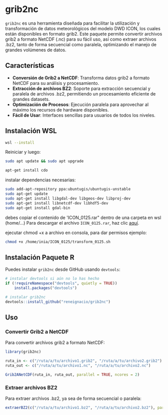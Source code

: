
# grib2nc

`grib2nc` es una herramienta diseñada para facilitar la utilización y transformación de datos meteorológicos del modelo DWD ICON, los cuales están disponibles en formato grib2. Este paquete permite convertir archivos grib2 a formato NetCDF (.nc) para su fácil uso, así como extraer archivos .bz2, tanto de forma secuencial como paralela, optimizando el manejo de grandes volúmenes de datos.

## Características

- **Conversión de Grib2 a NetCDF**: Transforma datos grib2 a formato NetCDF para su análisis y procesamiento.
- **Extracción de archivos BZ2**: Soporte para extracción secuencial y paralela de archivos .bz2, permitiendo un procesamiento eficiente de grandes datasets.
- **Optimización de Procesos**: Ejecución paralela para aprovechar al máximo los recursos de hardware disponibles.
- **Fácil de Usar**: Interfaces sencillas para usuarios de todos los niveles.

## Instalación WSL

```bash
wsl --install
```

Reiniciar y luego:

```bash
sudo apt update && sudo apt upgrade
```

```bash
apt-get install cdo
```

instalar dependencias necesarias:

```bash
sudo add-apt-repository ppa:ubuntugis/ubuntugis-unstable
sudo apt-get update
sudo apt-get install libgdal-dev libgeos-dev libproj-dev 
sudo apt-get install libnetcdf-dev libhdf5-dev 
sudo apt-get install gdal-bin

```
debes copiar el contenido de  'ICON_0125.rar" dentro de una carpeta en wsl (home/...)
Para descargar el archivo `ICON_0125.rar`, haz clic [aquí](https://github.com/reneignacio/grib2nc/raw/master/ICON_0125.rar).

ejecutar chmod +x a archivo en consola, para dar permisos 
ejemplo:
```bash
chmod +x /home/inia/ICON_0125/transform_0125.sh
```



## Instalación Paquete R
Puedes instalar `grib2nc` desde GitHub usando `devtools`:

```r
# instalar devtools si aún no lo has hecho
if (!requireNamespace("devtools", quietly = TRUE))
    install.packages("devtools")

# instalar grib2nc
devtools::install_github("reneignacio/grib2nc")
```

## Uso

### Convertir Grib2 a NetCDF

Para convertir archivos grib2 a formato NetCDF:

```r
library(grib2nc)

ruta_in <- c("/ruta/a/tu/archivo1.grib2", "/ruta/a/tu/archivo2.grib2")
ruta_out <- c("/ruta/a/tu/archivo1.nc", "/ruta/a/tu/archivo2.nc")

Grib2ANetCDF(ruta_in, ruta_out, parallel = TRUE, ncores = 2)
```

### Extraer archivos BZ2

Para extraer archivos .bz2, ya sea de forma secuencial o paralela:

```r
extraerBZ2(c("/ruta/a/tu/archivo1.bz2", "/ruta/a/tu/archivo2.bz2"), parallel = TRUE, ncores = 2)
```

